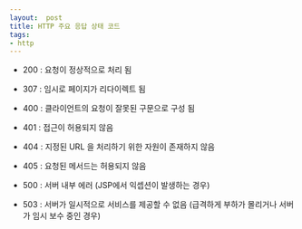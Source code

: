 ```yaml
---
layout:  post
title: HTTP 주요 응답 상태 코드
tags:
- http
---
```


- 200 : 요청이 정상적으로 처리 됨

- 307 : 임시로 페이지가 리다이렉트 됨

- 400 : 클라이언트의 요청이 잘못된 구문으로 구성 됨

- 401 : 접근이 허용되지 않음

- 404 : 지정된 URL 을 처리하기 위한 자원이 존재하지 않음

- 405 : 요청된 메서드는 허용되지 않음

- 500 : 서버 내부 에러 (JSP에서 익셉션이 발생하는 경우)

- 503 : 서버가 일시적으로 서비스를 제공할 수 없음 (급격하게 부하가 몰리거나 서버가 임시 보수 중인 경우)

